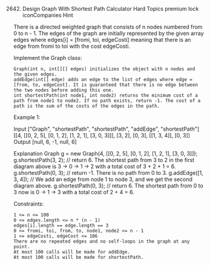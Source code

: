 2642. Design Graph With Shortest Path Calculator
Hard
Topics
premium lock iconCompanies
Hint

There is a directed weighted graph that consists of n nodes numbered from 0 to n - 1. The edges of the graph are initially represented by the given array edges where edges[i] = [fromi, toi, edgeCosti] meaning that there is an edge from fromi to toi with the cost edgeCosti.

Implement the Graph class:

    Graph(int n, int[][] edges) initializes the object with n nodes and the given edges.
    addEdge(int[] edge) adds an edge to the list of edges where edge = [from, to, edgeCost]. It is guaranteed that there is no edge between the two nodes before adding this one.
    int shortestPath(int node1, int node2) returns the minimum cost of a path from node1 to node2. If no path exists, return -1. The cost of a path is the sum of the costs of the edges in the path.

 

Example 1:

Input
["Graph", "shortestPath", "shortestPath", "addEdge", "shortestPath"]
[[4, [[0, 2, 5], [0, 1, 2], [1, 2, 1], [3, 0, 3]]], [3, 2], [0, 3], [[1, 3, 4]], [0, 3]]
Output
[null, 6, -1, null, 6]

Explanation
Graph g = new Graph(4, [[0, 2, 5], [0, 1, 2], [1, 2, 1], [3, 0, 3]]);
g.shortestPath(3, 2); // return 6. The shortest path from 3 to 2 in the first diagram above is 3 -> 0 -> 1 -> 2 with a total cost of 3 + 2 + 1 = 6.
g.shortestPath(0, 3); // return -1. There is no path from 0 to 3.
g.addEdge([1, 3, 4]); // We add an edge from node 1 to node 3, and we get the second diagram above.
g.shortestPath(0, 3); // return 6. The shortest path from 0 to 3 now is 0 -> 1 -> 3 with a total cost of 2 + 4 = 6.

 

Constraints:

    1 <= n <= 100
    0 <= edges.length <= n * (n - 1)
    edges[i].length == edge.length == 3
    0 <= fromi, toi, from, to, node1, node2 <= n - 1
    1 <= edgeCosti, edgeCost <= 106
    There are no repeated edges and no self-loops in the graph at any point.
    At most 100 calls will be made for addEdge.
    At most 100 calls will be made for shortestPath.

